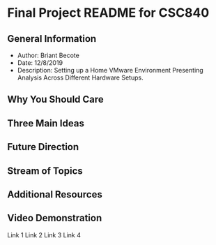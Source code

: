 # Final Project README for CSC840  
  
## General Information  
- Author: Briant Becote  
- Date: 12/8/2019  
- Description: Setting up a Home VMware Environment Presenting Analysis Across Different Hardware Setups.  
  
## Why You Should Care

## Three Main Ideas

## Future Direction

## Stream of Topics

## Additional Resources

## Video Demonstration
Link 1
Link 2
Link 3
Link 4

